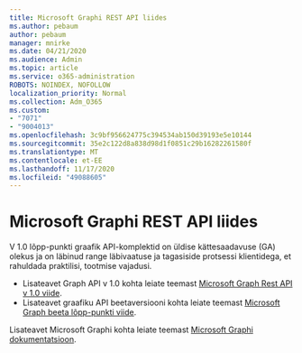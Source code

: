 ```yaml
---
title: Microsoft Graphi REST API liides
ms.author: pebaum
author: pebaum
manager: mnirke
ms.date: 04/21/2020
ms.audience: Admin
ms.topic: article
ms.service: o365-administration
ROBOTS: NOINDEX, NOFOLLOW
localization_priority: Normal
ms.collection: Adm_O365
ms.custom:
- "7071"
- "9004013"
ms.openlocfilehash: 3c9bf956624775c394534ab150d39193e5e10144
ms.sourcegitcommit: 35e2c122d8a838d98d1f0851c29b16282261580f
ms.translationtype: MT
ms.contentlocale: et-EE
ms.lasthandoff: 11/17/2020
ms.locfileid: "49088605"
---
```

# <a name="microsoft-graph-rest-api-interface"></a>Microsoft Graphi REST API liides

V 1.0 lõpp-punkti graafik API-komplektid on üldise kättesaadavuse (GA) olekus ja on läbinud range läbivaatuse ja tagasiside protsessi klientidega, et rahuldada praktilisi, tootmise vajadusi.

- Lisateavet Graph API v 1.0 kohta leiate teemast [Microsoft Graph Rest API v 1.0 viide](https://docs.microsoft.com/graph/api/overview?toc=.%2Fref%2Ftoc.json&view=graph-rest-1.0). 
- Lisateavet graafiku API beetaversiooni kohta leiate teemast [Microsoft Graph beeta lõpp-punkti viide](https://docs.microsoft.com/graph/api/overview?toc=.%2Fref%2Ftoc.json&view=graph-rest-beta).

Lisateavet Microsoft Graphi kohta leiate teemast [Microsoft Graphi dokumentatsioon](https://docs.microsoft.com/graph/).


